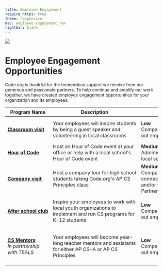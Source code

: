 ```yaml
---
title: Employee Engagement
require_https: true
theme: responsive
nav: employee_engagement_nav
rightbar: blank
---
```


<img src="/images/employee-engagement/employee-volunteer.png" style="max-width: 100%">

# Employee Engagement Opportunities

Code.org is thankful for the tremendous support we receive from our generous and passionate partners. To help continue and amplify our work together, we have created employee engagement opportunities for your organization and its employees.

| Program Name | Description | Company&nbsp;Lift | Employee&nbsp;Lift |
|-------- | -------- | -------- | --------|
|[<strong>Classroom&nbsp;visit</strong>](/employee-engagement/classroom)| Your&nbsp;employees&nbsp;will&nbsp;inspire&nbsp;students by being a guest speaker and volunteering in local classrooms|<strong>Low</strong><br/>Company&nbsp;administrators&nbsp;send<br/>out&nbsp;employee&nbsp;communications|<strong>Low</strong><br/>Employees&nbsp;spend&nbsp;about&nbsp;an<br/>hour volunteering in a classroom|
|[<strong>Hour&nbsp;of&nbsp;Code<strong>](/employee-engagement/hour-of-code)|Host an Hour of Code event at your office or help with a local school's Hour of Code event|<strong>Medium&nbsp;to&nbsp;High</strong><br/>Administrators connect with local schools to plan event|<strong>Low</strong><br/>Employees volunteer at event|
|[<strong>Company&nbsp;visit</strong>](/employee-engagement/company-visit)| Host a company tour for high school students taking Code.org's AP CS Principles class|<strong>Medium</strong><br/>Company administrators connect with local schools and/or Code.org Regional Partners to plan event|<strong>Low</strong><br/>Employees volunteer at event|
|<strong>[After&nbsp;school&nbsp;club](/employee-engagement/after-school)</strong>|Inspire your employees to work with local youth organizations to implement and run CS programs for K-12 students|<strong>Low</strong><br/>Company administrators send out employee communications|<strong>High</strong><br/>Employees connect with local youth organizations to plan and implement an after school program|
|[<strong>CS&nbsp;Mentors</strong><br/>](/employee-engagement/cs-mentors)<i>In partnership with TEALS| Your employees will become year-long teacher mentors and assistants for either AP CS-A or AP CS Principles|<strong>Low</strong><br/>Company administrators send out employee communications|<strong>High</strong><br/>Employee is vetted and matched through TEALS and spends 2+ hours a week volunteering during the school year|

<br>
<br>

